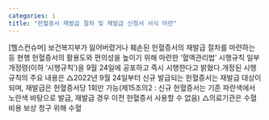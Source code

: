 ```yaml
---
categories: i
title: "헌혈증서 재발급 절차 및 재발급 신청서 서식 마련"
---
```

[헬스컨슈머] 보건복지부가 잃어버렸거나 훼손된 헌혈증서의 재발급 절차를 마련하는 등 현행 헌혈증서의 활용도와 편의성을 높이기 위해 마련한 ‘혈액관리법’ 시행규칙 일부 개정령(이하 ‘시행규칙’)을 9월 24일에 공포하고 즉시 시행한다고 밝혔다.개정된 시행규칙의 주요 내용은 △2022년 9월 24일부터 신규 발급되는 헌혈증서는 재발급 대상이 되며, 재발급은 헌혈증서당 1회만 가능(제15조의2 : 신규 헌혈증서는 기존 파란색에서 노란색 바탕으로 발급, 재발급 경우 이전 헌혈증서 사용할 수 없음) △의료기관은 수혈비용 보상 청구 위해 수혈